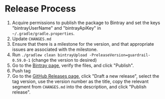 # Release Process

1. Acquire permissions to publish the package to Bintray and set the keys "bintrayUserName" and "bintrayApiKey" in `~/.gradle/gradle.properties`.
1. Update `CHANGES.md`
1. Ensure that there is a milestone for the version, and that appropriate issues are associated with the milestone.
1. Run `./gradlew clean bintrayUpload -PreleaseVersion=guardrail-0.59.0-1` (change the version to desired)
1. Go to the [Bintray page](https://bintray.com/twilio/maven/guardrail-gradle-plugin), verify the files, and click "Publish".
1. Push tag
1. Go to the [GitHub Releases page](https://github.com/twilio/guardrail-gradle-plugin/releases), click "Draft a new release", select the tag version, use the version number as the title, copy the relevant segment from `CHANGES.md` into the description, and click "Publish release".

